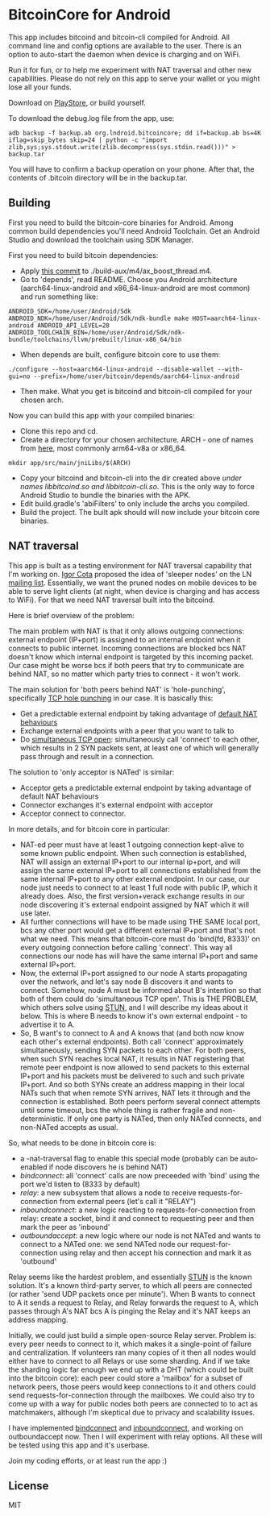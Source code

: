 # BitcoinCore for Android

This app includes bitcoind and bitcoin-cli compiled for Android. All command line and config options are available to the user. There is an option to auto-start the daemon when device is charging and on WiFi.

Run it for fun, or to help me experiment with NAT traversal and other new capabilities. Please do not rely on this app to serve your wallet or you might lose all your funds.

Download on [PlayStore](https://play.google.com/store/apps/details?id=org.lndroid.bitcoincore), or build yourself. 

To download the debug.log file from the app, use:

`adb backup -f backup.ab org.lndroid.bitcoincore; dd if=backup.ab bs=4K iflag=skip_bytes skip=24 | python -c "import zlib,sys;sys.stdout.write(zlib.decompress(sys.stdin.read()))" > backup.tar`

You will have to confirm a backup operation on your phone. After that, the contents of .bitcoin directory will be in the backup.tar.

## Building

First you need to build the bitcoin-core binaries for Android. Among common build dependencies you'll need Android Toolchain. Get an Android Studio and download the toolchain using SDK Manager.

First you need to build bitcoin dependencies:
* Apply [this commit](https://github.com/autoconf-archive/autoconf-archive/pull/211/commits/0087595e99c8bb9a41f5c05a426b453c8d4d931c) to ./build-aux/m4/ax_boost_thread.m4.
* Go to 'depends', read README. Choose you Android architecture (aarch64-linux-android and x86_64-linux-android are most common) and run something like:

`ANDROID_SDK=/home/user/Android/Sdk ANDROID_NDK=/home/user/Android/Sdk/ndk-bundle make HOST=aarch64-linux-android ANDROID_API_LEVEL=28 ANDROID_TOOLCHAIN_BIN=/home/user/Android/Sdk/ndk-
bundle/toolchains/llvm/prebuilt/linux-x86_64/bin`

- When depends are built, configure bitcoin core to use them:

`./configure --host=aarch64-linux-android --disable-wallet --with-gui=no --prefix=/home/user/bitcoin/depends/aarch64-linux-android`

- Then make. What you get is bitcoind and bitcoin-cli compiled for your chosen arch.

Now you can build this app with your compiled binaries:
- Clone this repo and cd.
- Create a directory for your chosen architecture. ARCH - one of names from [here](https://developer.android.com/ndk/guides/abis), most commonly arm64-v8a or x86_64.

`mkdir app/src/main/jniLibs/$(ARCH)`

- Copy your bitcoind and bitcoin-cli into the dir created above *under names libbitcoind.so and libbitcoin-cli.so*. This is the only way to force Android Studio to bundle the binaries with the APK.
- Edit build.gradle's 'abiFilters' to only include the archs you compiled.
- Build the project. The built apk should will now include your bitcoin core binaries.

## NAT traversal

This app is built as a testing environment for NAT traversal capability that I'm working on. [Igor Cota](https://icota.github.com/) proposed the idea of 'sleeper nodes' on the LN [mailing list](https://lists.linuxfoundation.org/pipermail/lightning-dev/2020-May/002694.html). Essentially, we want the pruned nodes on mobile devices to be able to serve light clients (at night, when device is charging and has access to WiFi). For that we need NAT traversal built into the bitcoind.

Here is brief overview of the problem:

The main problem with NAT is that it only allows outgoing connections: external endpoint (IP+port) is assigned to an internal endpoint when it connects to public internet. Incoming connections are blocked bcs NAT doesn't know which internal endpoint is targeted by this incoming packet. Our case might be worse bcs if both peers that try to communicate are behind NAT, so no matter which party tries to connect - it won't work.

The main solution for 'both peers behind NAT' is 'hole-punching', specifically [TCP hole punching](https://en.wikipedia.org/wiki/TCP_hole_punching) in our case. It is basically this:
- Get a predictable external endpoint by taking advantage of [default NAT behaviours](https://tools.ietf.org/html/rfc5382)
- Exchange external endpoints with a peer that you want to talk to
- Do [simultaneous TCP open](http://ttcplinux.sourceforge.net/documents/one/tcpstate/tcpstate.html): simultaneously call 'connect' to each other, which results in 2 SYN packets sent, at least one of which will generally pass through and result in a connection.

The solution to 'only acceptor is NATed' is similar:
- Acceptor gets a predictable external endpoint by taking advantage of default NAT behaviours
- Connector exchanges it's external endpoint with acceptor
- Acceptor connect to connector.

In more details, and for bitcoin core in particular:
- NAT-ed peer must have at least 1 outgoing connection kept-alive to some known public endpoint. When such connection is established, NAT will assign an external IP+port to our internal ip+port, and will assign the same external IP+port to all connections established from the same internal IP+port to any other external endpoint. In our case, our node just needs to connect to at least 1 full node with public IP, which it already does. Also, the first version+verack exchange results in our node discovering it's external endpoint assigned by NAT which it will use later.
- All further connections will have to be made using THE SAME local port, bcs any other port would get a different external IP+port and that's not what we need. This means that bitcoin-core must do 'bind(fd, 8333)' on every outgoing connection before calling 'connect'. This way all connections our node has will have the same internal IP+port and same external IP+port.
- Now, the external IP+port assigned to our node A starts propagating over the network, and let's say node B discovers it and wants to connect. Somehow, node A must be informed about B's intention so that both of them could do 'simultaneous TCP open'. This is THE PROBLEM, which others solve using [STUN](https://tools.ietf.org/html/rfc5389), and I will describe my ideas about it below. This is where B needs to know it's own external endpoint - to advertise it to A.
- So, B want's to connect to A and A knows that (and both now know each other's external endpoints). Both call 'connect' approximately simultaneously, sending SYN packets to each other. For both peers, when such SYN reaches local NAT, it results in NAT registering that remote peer endpoint is now allowed to send packets to this external IP+port and his packets must be delivered to such and such private IP+port. And so both SYNs create an address mapping in their local NATs such that when remote SYN arrives, NAT lets it through and the connection is established. Both peers perform several connect attempts until some timeout, bcs the whole thing is rather fragile and non-deterministic. If only one party is NATed, then only NATed connects, and non-NATed accepts as usual.

So, what needs to be done in bitcoin core is:
- a -nat-traversal flag to enable this special mode (probably can be auto-enabled if node discovers he is behind NAT)
- *bindconnect*: all 'connect' calls are now preceeded with 'bind' using the port we'd listen to (8333 by default)
- *relay*: a new subsystem that allows a node to receive requests-for-connection from external peers (let's call it "RELAY")
- *inboundconnect*: a new logic reacting to requests-for-connection from relay: create a socket, bind it and connect to requesting peer and then mark the peer as 'inbound' 
- *outboundaccept*: a new logic where our node is not NATed and wants to connect to a NATed one: we send NATed node our request-for-connection using relay and then accept his connection and mark it as 'outbound' 

Relay seems like the hardest problem, and essentially [STUN](https://tools.ietf.org/html/rfc5389) is the known solution. It's a known third-party server, to which all peers are connected (or rather 'send UDP packets once per minute'). When B wants to connect to A it sends a request to Relay, and Relay forwards the request to A, which passes through A's NAT bcs A is pinging the Relay and it's NAT keeps an address mapping.

Initially, we could just build a simple open-source Relay server. Problem is: every peer needs to connect to it, which makes it a single-point of failure and centralization. If volunteers ran many copies of it then all nodes would either have to connect to all Relays or use some sharding. And if we take the sharding logic far enough we end up with a DHT (which could be built into the bitcoin core): each peer could store a 'mailbox' for a subset of network peers, those peers would keep connections to it and others could send requests-for-connection through the mailboxes. We could also try to come up with a way for public nodes both peers are connected to to act as matchmakers, although I'm skeptical due to privacy and scalability issues.

I have implemented [bindconnect](https://github.com/brugeman/bitcoin/tree/bindconnect) and [inboundconnect](https://github.com/brugeman/bitcoin/tree/inboundconnect), and working on outboundaccept now. Then I will experiment with relay options. All these will be tested using this app and it's userbase.

Join my coding efforts, or at least run the app :)

## License

MIT